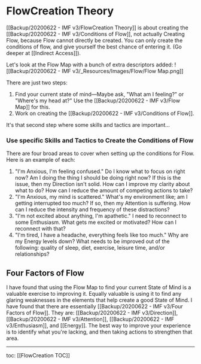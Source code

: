 # FlowCreation Theory
[[Backup/20200622 - IMF v3/FlowCreation Theory]] is about creating the [[Backup/20200622 - IMF v3/Conditions of Flow]], not actually Creating Flow, because Flow cannot directly be created. You can only create the conditions of flow, and give yourself the best chance of entering it. (Go deeper at [[Indirect Access]]).

Let's look at the Flow Map with a bunch of extra descriptors added:
![[Backup/20200622 - IMF v3/_Resources/Images/Flow/Flow Map.png]]

There are just two steps:
1. Find your current state of mind—Maybe ask, "What am I feeling?" or "Where's my head at?" Use the [[Backup/20200622 - IMF v3/Flow Map]] for this.
2. Work on creating the [[Backup/20200622 - IMF v3/Conditions of Flow]].

It's that second step where some skills and tactics are important...

### Use specific Skills and Tactics to Create the Conditions of Flow
There are four broad areas to cover when setting up the conditions for Flow. Here is an example of each:

1. "I'm Anxious, I'm feeling confused." Do I know what to focus on right now? Am I doing the thing I should be doing right now? If this is the issue, then my Direction isn't solid. How can I improve my clarity about what to do? How can I reduce the amount of competing actions to take?
2. "I'm Anxious, my mind is scattered." What's my environment like; am I getting interrupted too much? If so, then my Attention is suffering. How can I reduce the intensity and frequency of these distractions?
3. "I'm not excited about anything, I'm apathetic." I need to reconnect to some Enthusiasm. What gets me excited or motivated? How can I reconnect with that?
4. "I'm tired, I have a headache, everything feels like too much." Why are my Energy levels down? What needs to be improved out of the following: quality of sleep, diet, exercise, leisure time, and/or relationships?

## Four Factors of Flow

I have found that using the Flow Map to find your current State of Mind is a valuable exercise to improving it. Equally valuable is using it to find any glaring weaknesses in the elements that help create a good State of Mind. I have found that there are essentially [[Backup/20200622 - IMF v3/Four Factors of Flow]]. They are: [[Backup/20200622 - IMF v3/Direction]], [[Backup/20200622 - IMF v3/Attention]], [[Backup/20200622 - IMF v3/Enthusiasm]], and [[Energy]]. The best way to improve your experience is to identify what you're lacking, and then taking actions to strengthen that area.

---
toc: [[FlowCreation TOC]]
